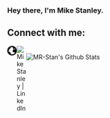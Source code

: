 ### Hey there, I'm Mike Stanley.

## Connect with me:
[<img align="left" alt="MikeStanley.site" width="22px" src="https://raw.githubusercontent.com/iconic/open-iconic/master/svg/globe.svg" />][website]
[<img align="left" alt="Mike Stanley | LinkedIn" width="22px" src="https://cdn.jsdelivr.net/npm/simple-icons@v3/icons/linkedin.svg" />][linkedin]

<br />

<img align="left" alt="MR-Stan's Github Stats" src="https://github-readme-stats.vercel.app/api?username=MR-Stan&show_icons=true&hide_border=true" />

[website]: https://codeSTACKr.com
[linkedin]: https://linkedin.com/in/codeSTACKr

